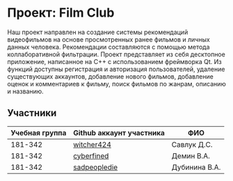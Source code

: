 # Проект: Film Club

Наш проект направлен на создание системы рекомендаций видеофильмов на основе просмотренных ранее фильмов и личных данных человека. Рекомендации составляются с помощью метода коллаборативной фильтрации. Проект представляет из себя десктопное приложение, написанное на C++ с использованием фреймворка Qt. Из функций доступны регистрация и авторизация пользователей, удаление существующих аккаунтов, добавление нового фильмов, добавление оценок и комментариев к фильму, поиск фильмов по жанрам, описанию и названию.

## Участники

| Учебная группа | Github аккаунт участника                        | ФИО                      |
|----------------|-------------------------------------------------|--------------------------|
| 181-342        | [witcher424](https://github.com/witcher424)     | Савлук Д.С.              |
| 181-342        | [cyberfined](https://github.com/cyberfined)       | Демин В.А.               |
| 181-342        | [sadpeopledie](https://github.com/sadpeopledie) | Дубинина В.А.            |
